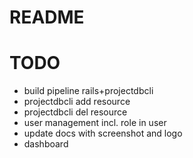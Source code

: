 # README

# TODO
- build pipeline rails+projectdbcli
- projectdbcli add resource
- projectdbcli del resource
- user management incl. role in user
- update docs with screenshot and logo
- dashboard
